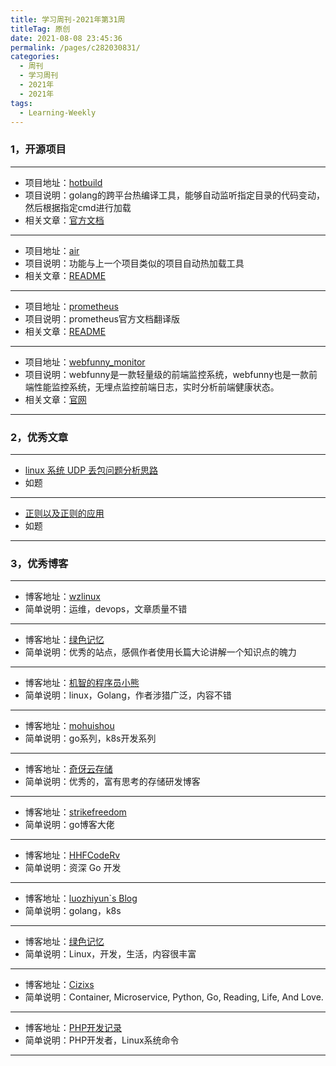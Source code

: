 ```yaml
---
title: 学习周刊-2021年第31周
titleTag: 原创
date: 2021-08-08 23:45:36
permalink: /pages/c282030831/
categories:
  - 周刊
  - 学习周刊
  - 2021年
  - 2021年
tags:
  - Learning-Weekly
---
```


### **1，开源项目**

------

- 项目地址：[hotbuild](https://github.com/wandercn/hotbuild)
- 项目说明：golang的跨平台热编译工具，能够自动监听指定目录的代码变动，然后根据指定cmd进行加载
- 相关文章：[官方文档](https://hotbuild.ffactory.org/)

---

- 项目地址：[air](https://github.com/cosmtrek/air)
- 项目说明：功能与上一个项目类似的项目自动热加载工具
- 相关文章：[README](https://github.com/cosmtrek/air/blob/master/README.md)

---

- 项目地址：[prometheus](https://github.com/1046102779/prometheus)
- 项目说明：prometheus官方文档翻译版
- 相关文章：[README](https://github.com/dty1er/kubecolor/blob/main/README.md)

---

- 项目地址：[webfunny_monitor](https://github.com/a597873885/webfunny_monitor)
- 项目说明：webfunny是一款轻量级的前端监控系统，webfunny也是一款前端性能监控系统，无埋点监控前端日志，实时分析前端健康状态。
- 相关文章：[官网](www.webfunny.cn/)

------

### **2，优秀文章**

------

-  [linux 系统 UDP 丢包问题分析思路](https://cizixs.com/2018/01/13/linux-udp-packet-drop-debug/)
- 如题

----

-  [正则以及正则的应用](http://leoamazing.gitee.io/blog/blogs/frontend/2021/20210309.html#%E4%B8%80%E3%80%81%E7%BC%96%E5%86%99%E6%AD%A3%E5%88%99%E8%A1%A8%E8%BE%BE%E5%BC%8F)
- 如题

------

### **3，优秀博客**

------

- 博客地址：[wzlinux](https://blog.51cto.com/wzlinux)
- 简单说明：运维，devops，文章质量不错

----

- 博客地址：[绿色记忆](https://blog.gmem.cc/)
- 简单说明：优秀的站点，感佩作者使用长篇大论讲解一个知识点的魄力

---

- 博客地址：[机智的程序员小熊](https://coding3min.com/)
- 简单说明：linux，Golang，作者涉猎广泛，内容不错

---

- 博客地址：[mohuishou](https://lailin.xyz/)
- 简单说明：go系列，k8s开发系列

---

- 博客地址：[奇伢云存储](https://www.qiyacloud.cn/)
- 简单说明：优秀的，富有思考的存储研发博客

---

- 博客地址：[strikefreedom](https://strikefreedom.top/)
- 简单说明：go博客大佬

---

- 博客地址：[HHFCodeRv](https://www.haohongfan.com/)
- 简单说明：资深 Go 开发

---

- 博客地址：[luozhiyun`s Blog](https://www.luozhiyun.com/)
- 简单说明：golang，k8s

---

- 博客地址：[绿色记忆](https://blog.gmem.cc/)
- 简单说明：Linux，开发，生活，内容很丰富

---

- 博客地址：[Cizixs](https://cizixs.com/)
- 简单说明：Container, Microservice, Python, Go, Reading, Life, And Love.

---

- 博客地址：[PHP开发记录](http://programmerfamily.com/)
- 简单说明：PHP开发者，Linux系统命令

------